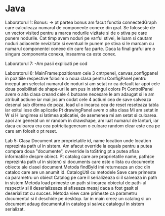 # Java

Laboratorul 1:
Bonus:
-> pt partea bonus am facut functia connectedGraph care calculeaza numarul de componente conexe din graf. 
Se foloseste de un vector visited pentru a marca nodurile vizitate si de o stiva pe care punem nodurile. 
Cat timp avem noduri pe varful stivei, le luam si cautam noduri adiacente nevizitate si eventual le punem pe stiva 
si le marcam cu numarul componentei conexe din care fac parte. Daca la final graful are o singura componenta conexa, 
inseamna ca este conex.

Laboratorul 7:
-Am pasii explicati pe cod

Laboratorul 6:
MainFrame:pozitionam cele 3 cntrpenel, canvas,configpanel in pozitiile respective
folosim o noua clasa pentru ConfigPanel
pentru inceput am selectat numarul de noduri si am setat nr ca default iar apoi cele doua posibilitati de shape-uri le am pus in stringul colors
Pt ControlPanel avem o alta clasa creand cele 4 butoane necesare le am adaugat si le am atribuit actiune iar mai jos am codat cele 4 actiuni
cea de save salveaza desenul sub dforma de poza, load ul o incarca cea de reset reseteaza tabla iar exitul iese din aplicatie
Pt drawingPanel avem o alta clasa
Mi am setat in W si H lungimea si latimea aplicatiei, de asemenea mi am setat si culoarea.
apoi am generat un nr random in drawshape, am luat numarul de lanturi, iar daca culoarea era cea potricitageneram o culoare random
clear este cea pe care am folosit o pt reset.


Lab 5:
Clasa Document are proprietatile id, name location unde location reprezinta path ul in sistem. Am afacut override la equals pentru a putea compara doua "documente", ovverride la toString pt a putea afisa informatiile despre obiect.
Pt catalog care are proprietatile name, path(ce reprezinta path ul in sistem) si documents care este o lista cu documente obiecte ale clasei document.Metoda findByld imi returneaza un doc din cataloc care are un anumit id.
CatalogUtil cu metodele Save care primeste ca parametru un obiect Catalog pe care il serializeaza si il salveaza in path in sistem.Metoda load primeste un path si incarca obiectul de path-ul respectiv si il deserializeaza si afiseaza mesaj daca a fost gasit si deserializat cu succes. Metoda view care primeste ca parametru documentul si il deschide pe desktop. Iar in main creez un catalog si un document adaug documentul in catalog si salvez catalogul in sistem serializat.




